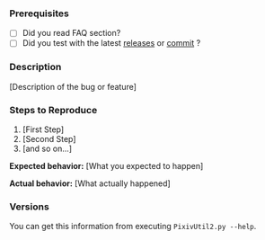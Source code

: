 ### Prerequisites

* [ ] Did you read FAQ section?
* [ ] Did you test with the latest [releases](https://github.com/Nandaka/PixivUtil2/releases "latest releases") or [commit](https://github.com/Nandaka/PixivUtil2/commits/master "latest commit") ?

### Description

[Description of the bug or feature]

### Steps to Reproduce

1. [First Step]
2. [Second Step]
3. [and so on...]

**Expected behavior:** [What you expected to happen]

**Actual behavior:** [What actually happened]

### Versions

You can get this information from executing `PixivUtil2.py --help`.
